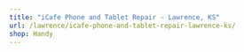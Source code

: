 ```yaml
---
title: "iCafe Phone and Tablet Repair - Lawrence, KS"
url: /lawrence/icafe-phone-and-tablet-repair-lawrence-ks/
shop: Handy
---
```

